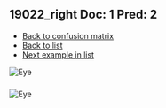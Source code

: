 ## 19022_right Doc: 1 Pred: 2
- [Back to confusion matrix](https://github.com/juliandewit/kaggle_retinopathy/blob/master/matrix.md)
- [Back to list](https://github.com/juliandewit/kaggle_retinopathy/blob/master/lists/12/list.md)
- [Next example in list](https://github.com/juliandewit/kaggle_retinopathy/blob/master/lists/12/19/19254_right.md)

![Eye](https://retinopaty.blob.core.windows.net/size1024/19022_right_1.jpeg)

### 

![Eye]()
